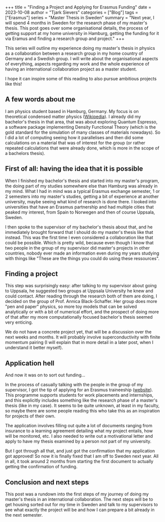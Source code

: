 +++
title = "Finding a Project and Applying for Erasmus Funding"
date = 2023-10-08
author = "Tjark Sievers"
categories = ["Blog"]
tags = ["Erasmus"]
series = "Master Thesis in Sweden"
summary = "Next year, I will spend 4 months in Sweden for the research phase of my master's thesis. This post goes over some organisational details, the process of getting support at my home university in Hamburg, getting the funding for it via Eramus and finding a research group and project."
+++

This series will outline my experience doing my master's thesis in physics as a collaboration between a research group in my home country of Germany and a Swedish group.
I will write about the organisational aspects of everything, aspects regarding my work and the whole experience of having an international collaboration project as a master student.

I hope it can inspire some of this reading to also pursue ambitious projects like this!

## A few words about me

I am physics student based in Hamburg, Germany.
My focus is on theoretical condensed matter physics ([Wikipedia](https://en.wikipedia.org/wiki/Condensed_matter_physics)).
I already did my bachelor's thesis in that area, that was about exploring Quantum Espresso, a software package implementing Density Functional Theory (which is the gold standard for the simulation of many classes of materials nowadays).
So I did a lot of computing seeing how it parallelises and then did some calculations on a material that was of interest for the group (or rather repeated calculations that were already done, which is more in the scope of a bachelors thesis).

## First of all: having the idea that it is possible

When I finished my bachelor's thesis and started into my master's program, the doing part of my studies somewhere else than Hamburg was already in my mind.
What I had in mind was a typical Erasmus exchange semester, 1 or 2 semesters into my master's studies, getting a bit of experience at another university, maybe seeing what kind of research is done there.
I looked into universities that have an Erasmus partnership and had multiple cities that peaked my interest, from Spain to Norwegen and then of course Uppsala, Sweden.

I then spoke to the supervisor of my bachelor's thesis about that, and he immediately brought forward that I should do my master's thesis like that instead.
This was the first time I even considered a collaboration like that could be possible.
Which is pretty wild, because even though I know that two people in the group of my supervisor did master's projects in other countries, nobody ever made an information even during my years studying with things like "These are the things you could do using these ressources".

## Finding a project

This step was surprisingly easy: after talking to my supervisor about going to Uppsala, he suggested two groups at Uppsala University he knew and could contact.
After reading through the research both of them are doing, I decided on the group of Prof. Annica Black-Schaffer.
Her group does more "pen and paper" physics, so more toy models that can be solved analytically or with a bit of numerical effort, and the prospect of doing more of that after my more computationally focused bachelor's thesis seemed very enticing.

We do not have a concrete project yet, that will be a discussion over the next weeks and months.
It will probably involve superconductivity with finite momentum pairing (I will explain that in more detail in a later post, when I understand it better myself).


## Application hell

And now it was on to sort out funding...

In the process of casually talking with the people in the group of my supervisor, I got the tip of applying for an Erasmus traineeship ([website](https://erasmus-plus.ec.europa.eu/opportunities/opportunities-for-individuals/students/traineeships-abroad-for-students)).
This programme supports students for work placements and internships, and this explicitly includes something like the research phase of a master's thesis (like in my case).
It seems to be quite unknown, at least in my faculty, so maybe there are some people reading this who take this as an inspiration for projects of their own.

The application involves filling out quite a lot of documents ranging from insurance to a learning agreement detailing what my project entails, how will be monitored, etc.
I also needed to write out a motivational letter and apply to have my thesis examined by a person not part of my university.

But I got through all that, and just got the confirmation that my application got approved!
So now it is finally fixed that I am off to Sweden next year.
All in all, it took around 2 months from starting the first document to actually getting the confirmation of funding.

## Conclusion and next steps

This post was a rundown into the first steps of my journey of doing my master's thesis in an international collaboration.
The next steps will be to get housing sorted out for my time in Sweden and talk to my supervisors to see what exactly the project will be and how I can prepare a bit already in the next semester.
